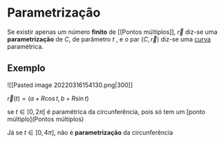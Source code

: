 
# Parametrização

Se existir apenas um número **finito** de [[Pontos múltiplos]], $\vec r$ diz-se uma **parametrização** de $C$, de parâmetro $t$ , e o par $(C,\vec r)$ diz-se uma [curva](Curvas.md) paramétrica.

## Exemplo

![[Pasted image 20220316154130.png|300]]

$\vec r(t)=(a+R\cos t,b+R\sin t)$ 

se $t\in [0,2\pi]$ é paramétrica da circunferência, pois só tem um [ponto múltiplo](Pontos múltiplos) 

Já se $t\in [0,4\pi]$, não é **parametrização** da circunferência